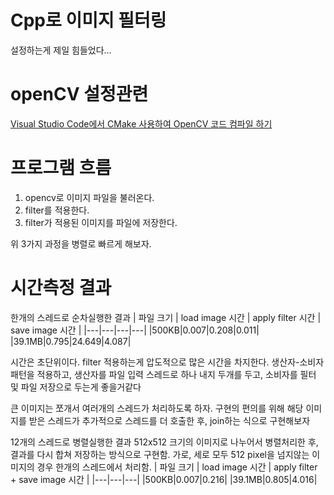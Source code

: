 # Cpp로 이미지 필터링

설정하는게 제일 힘들었다...

# openCV 설정관련
[Visual Studio Code에서 CMake 사용하여 OpenCV 코드 컴파일 하기](https://webnautes.tistory.com/933)

# 프로그램 흐름
1. opencv로 이미지 파일을 불러온다.
2. filter를 적용한다.
3. filter가 적용된 이미지를 파일에 저장한다.

위 3가지 과정을 병렬로 빠르게 해보자.

# 시간측정 결과

한개의 스레드로 순차실행한 결과
| 파일 크기 | load image 시간 | apply filter 시간 | save image 시간 |
|---|---|---|---|
|500KB|0.007|0.208|0.011|
|39.1MB|0.795|24.649|4.087|

시간은 초단위이다.
filter 적용하는게 압도적으로 많은 시간을 차지한다.
생산자-소비자 패턴을 적용하고, 생산자를 파일 입력 스레드로 하나 내지 두개를 두고, 소비자를 필터 및 파일 저장으로 두는게 좋을거같다

큰 이미지는 쪼개서 여러개의 스레드가 처리하도록 하자. 구현의 편의를 위해 해당 이미지를 받은 스레드가 추가적으로 스레드를 더 호출한 후, join하는 식으로 구현해보자


12개의 스레드로 병렬실행한 결과
512x512 크기의 이미지로 나누어서 병렬처리한 후, 결과를 다시 합쳐 저장하는 방식으로 구현함.
가로, 세로 모두 512 pixel을 넘지않는 이미지의 경우 한개의 스레드에서 처리함.
| 파일 크기 | load image 시간 | apply filter + save image 시간 |
|---|---|---|
|500KB|0.007|0.216|
|39.1MB|0.805|4.016|
